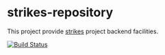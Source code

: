 # strikes-repository

This project provide [strikes](https://github.com/TsuyoshiUshio/strikes) project backend facilities. 

[![Build Status](https://6packdevops.visualstudio.com/StrikesRepository/_apis/build/status/StrikesRepository-CI)](https://6packdevops.visualstudio.com/StrikesRepository/_build/latest?definitionId=15)


